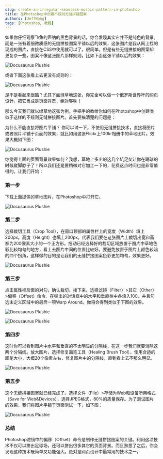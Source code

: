 ```yaml
---
slug: create-an-irregular-seamless-mosaic-pattern-in-photoshop
title: 在Photoshop中创建不规则无缝拼接图案
authors: [JeffWang]
tags: [Photoshop, 教程]
---
```


如果你仔细观察飞鱼的声纳的黑色背景的话，你会发现其实它并不是纯色的背景。而是一张有着细微质感的无缝拼接图案平铺以后的效果，这张图片是我从网上找的现成的图片，直接在CSS中使用就可以了，很简单。但是有些无缝拼接的图案却更复杂一些，图案不像这张图片那样规则，比如下面这张平铺以后的效果：

![Docusaurus Plushie](./1.jpeg)

或者下面这张看上去更没有规则的：

![Docusaurus Plushie](./2.jpeg)

是不是看起来很酷？尤其下面绿草地这张，你完全可以做一个俄罗斯世界杯的网页设计，把它当成是页面背景，绝对够味！

那么今天我们就以绿草地这张为例，手把手的教给你如何在Photoshop中创建类似于这样的不规则无缝拼接图片。首先要搞清楚的问题是：

为什么不能直接将图片平铺？
你可以试一下，不使用无缝拼接技术，直接将图片或者照片平铺于页面的效果，就比如用这张Flickr上100kr相册中的草地图片。效果大概如下图：

![Docusaurus Plushie](./3.jpeg)

你觉得上面的页面背景效果如何？我想，草地上多出的这几个坑足矣让你在踢球的时候崴脚脖子了！所以我们还是要稍微对它加工一下的，花费这点时间也是非常值得的。让我们开始：

### 第一步

下载上面提供的草地图片，在Photoshop中打开它。

![Docusaurus Plushie](./4.jpeg)

### 第二步

选择裁切工具（Crop Tool），在窗口顶部的属性栏上的宽度（Width）填上200px，高度（Height）也填上200px。代表我们要在这张图片上裁切出宽和高都为200像素大小的一个正方形。拖动已经选择好的裁切区域放置于图片中草地色彩比较均匀的地方，看上去图片中间的位置比较好。要避免放置于图片上颜色较暗的四个拐角，这样做的目的是让我们的无缝拼接图案色彩更加均匀，效果更好。

![Docusaurus Plushie](./5.jpeg)

### 第三步

点击属性栏后面的对勾，确认裁切。接下来，选择滤镜（Filter）>其它（Other）>偏移（Offset）命令，在弹出的对话框中的水平和垂直栏中各填入100，并且勾选未定义区域中的最后一项Warp Around。你将会得到类似于下图的效果。

![Docusaurus Plushie](./6.jpeg)

![Docusaurus Plushie](./7.jpeg)

### 第四步

这时你可以看到图片中水平和垂直的不太明显的分隔线，在这一步我们就要消除这两个分隔线。放大图片，选择修复画笔工具（Healing Brush Tool），使用合适的画笔大小，大概20个像素左右，修复图片中的分隔线，直到看上去不那么明显。

![Docusaurus Plushie](./8.jpeg)

### 第五步

这个无缝拼接图案就已经完成了。选择文件（File）>存储为Web和设备所用格式（Save for Web&Devices），选择JPEG格式，80%的质量保存。为了测试图片的效果，我们将图片平铺于页面测试一下，如下图：

![Docusaurus Plushie](./9.jpeg)

### 总结

Photoshop滤镜中的偏移（Offset）命令是制作无缝拼接图案的关键。利用这项技术不仅可以拼出足球场，还可以拼出很多其它的页面背景。而且熟悉了之后，你会发现这种技术既简单又功能强大。绝对是网页设计中最常用的技术之一。

